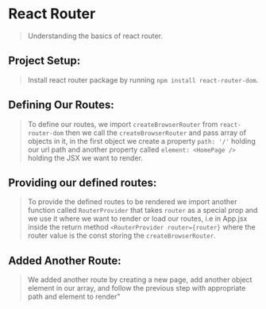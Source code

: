 # React Router
> Understanding the basics of react router.

## Project Setup:
> Install react router package by running ```npm install react-router-dom```.
>
## Defining Our Routes:
> To define our routes, we import ```createBrowserRouter``` from ```react-router-dom```
> then we call the ```createBrowserRouter``` and pass array of objects in it, in the first object we create a property ```path: '/'``` holding our url path and another property called ```element: <HomePage />``` holding the JSX we want to render.
>

## Providing our defined routes:
> To provide the defined routes to be rendered we import another function called ```RouterProvider``` that takes ```router``` as a special prop and we use it where we want to render or load our routes, i.e in App.jsx inside the return method ```<RouterProvider router={router}``` where the router value is the const storing the ```createBrowserRouter```.

## Added Another Route:
> We added another route by creating a new page, add another object element in our array, and follow the previous step with appropriate path and element to render"
